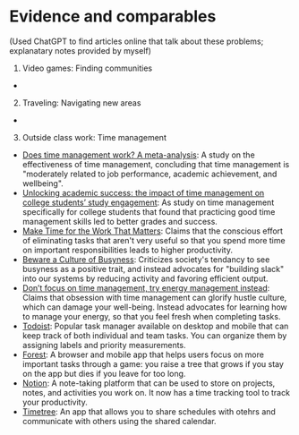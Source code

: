 # Evidence and comparables

(Used ChatGPT to find articles online that talk about these problems; explanatary notes provided by myself)

1. Video games: Finding communities

-

2. Traveling: Navigating new areas

-

3. Outside class work: Time management

- [Does time management work? A meta-analysis](https://pmc.ncbi.nlm.nih.gov/articles/PMC7799745/): A study on the effectiveness of time management, concluding that time management is "moderately related to job performance, academic achievement, and wellbeing".
- [Unlocking academic success: the impact of time management on college students’ study engagement](https://pmc.ncbi.nlm.nih.gov/articles/PMC11967054/): As study on time management specifically for college students that found that practicing good time management skills led to better grades and success.
- [Make Time for the Work That Matters](https://hbr.org/2013/09/make-time-for-the-work-that-matters): Claims that the conscious effort of eliminating tasks that aren't very useful so that you spend more time on important responsibilities leads to higher productivity.
- [Beware a Culture of Busyness](https://hbr.org/2023/03/beware-a-culture-of-busyness): Criticizes society's tendancy to see busyness as a positive trait, and instead advocates for "building slack" into our systems by reducing activity and favoring efficient output.
- [Don’t focus on time management, try energy management instead](https://www.fastcompany.com/91123763/dont-focus-on-time-management-try-energy-management-instead): Claims that obsession with time management can glorify hustle culture, which can damage your well-being. Instead advocates for learning how to manage your energy, so that you feel fresh when completing tasks.
- [Todoist](https://www.todoist.com/): Popular task manager available on desktop and mobile that can keep track of both individual and team tasks. You can organize them by assigning labels and priority measurements.
- [Forest](https://www.forestapp.cc/): A browser and mobile app that helps users focus on more important tasks through a game: you raise a tree that grows if you stay on the app but dies if you leave for too long.
- [Notion](https://www.notion.com/): A note-taking platform that can be used to store on projects, notes, and activities you work on. It now has a time tracking tool to track your productivity.
- [Timetree](https://timetreeapp.com/intl/en): An app that allows you to share schedules with otehrs and communicate with others using the shared calendar.

